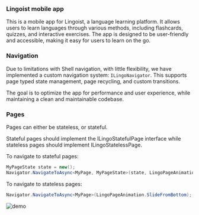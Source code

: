### Lingoist mobile app

This is a mobile app for Lingoist, a language learning platform. It allows users to learn languages through various methods, including flashcards, quizzes, and interactive exercises. The app is designed to be user-friendly and accessible, making it easy for users to learn on the go.

### Navigation

Due to limitations with Shell navigation, with little flexibility, we have implemented a custom navigation system: `ILingoNavigator`.
This supports page typed state management, page recycling, and custom transitions.

The goal is to optimize the app for performance and user experience, while maintaining a clean and maintainable codebase.

### Pages

Pages can either be stateless, or stateful.

Stateful pages should implement the ILingoStatefulPage interface while stateless pages should implement ILingoStatelessPage.

To navigate to stateful pages:
```csharp
MyPageState state = new();
Navigator.NavigateToAsync<MyPage, MyPageState>(state, LingoPageAnimation.SlideFromBottom);
```

To navigate to stateless pages:
```csharp
Navigator.NavigateToAsync<MyPage>(LingoPageAnimation.SlideFromBottom);
```

![demo](https://i.imgur.com/s3RdYpy.gif)
